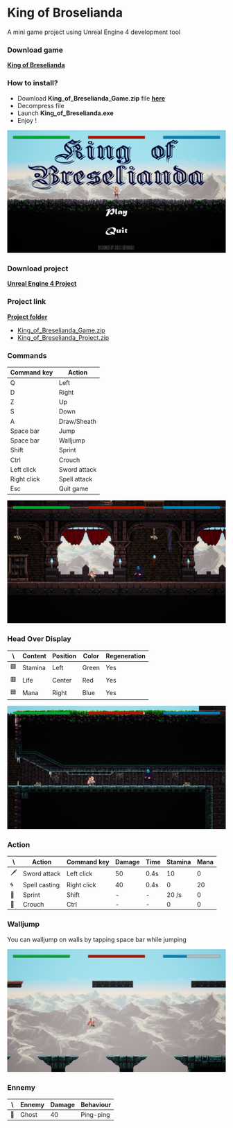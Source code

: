 # King of Broselianda
A mini game project using Unreal Engine 4 development tool

### Download game
[__King of Breselianda__](https://drive.google.com/file/d/1B1KkJfDVB1azoMhwlUArkVu4GxNCXNMK/view?usp=sharing)

### How to install?
* Download __King_of_Breselianda_Game.zip__ file [__here__](https://drive.google.com/file/d/1B1KkJfDVB1azoMhwlUArkVu4GxNCXNMK/view?usp=sharing)
* Decompress file
* Launch __King_of_Breselianda.exe__
* Enjoy !

![Main menu](https://github.com/Jules-Berhault/King-of-Broselianda/blob/master/Snapshots/Main_menu.png)

### Download project
[__Unreal Engine 4 Project__](https://drive.google.com/file/d/1gtI7HvthnNsQPhNXcvHrTH8j0Md47GGO/view?usp=sharing)

### Project link
[__Project folder__](https://drive.google.com/drive/folders/1EO8ri7h5EZPfeGrPibfl_5kH43hEEme8?usp=sharing)
* [King_of_Breselianda_Game.zip](https://drive.google.com/file/d/1B1KkJfDVB1azoMhwlUArkVu4GxNCXNMK/view?usp=sharing)
* [King_of_Breselianda_Project.zip](https://drive.google.com/file/d/1gtI7HvthnNsQPhNXcvHrTH8j0Md47GGO/view?usp=sharing)

### Commands

Command key | Action
------------ | -------------
Q | Left
D | Right
Z | Up
S | Down
A | Draw/Sheath
Space bar | Jump
Space bar | Walljump
Shift | Sprint
Ctrl | Crouch
Left click | Sword attack
Right click | Spell attack
Esc | Quit game


![Snapshot 1](https://github.com/Jules-Berhault/King-of-Broselianda/blob/master/Snapshots/Snapshot_1.png)

### Head Over Display

\ | Content | Position | Color | Regeneration
--- | ----- | -------- | ----- | ------------
🟩 | Stamina | Left | Green | Yes
🟥 | Life | Center | Red | Yes
🟦 | Mana | Right | Blue | Yes


![Snapshot 2](https://github.com/Jules-Berhault/King-of-Broselianda/blob/master/Snapshots/Snapshot_2.png)

### Action

\ | Action | Command key | Damage | Time | Stamina | Mana
-- | ------------- | ------------- | ------- | ----- | -------- | ---------
🗡 | Sword attack | Left click | 50 | 0.4s | 10 | 0
🌀 | Spell casting | Right click | 40 | 0.4s | 0 | 20
🏃‍ | Sprint | Shift | - | - | 20 /s | 0
🧎‍ | Crouch | Ctrl | - | - | 0 | 0

### Walljump

You can walljump on walls by tapping space bar while jumping

![Snapshot 3](https://github.com/Jules-Berhault/King-of-Broselianda/blob/master/Snapshots/Snapshot_3.png)

### Ennemy

\ | Ennemy | Damage | Behaviour
-- | -----  | ------ | ---------
👻 | Ghost | 40 | Ping-ping
